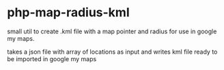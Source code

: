 # php-map-radius-kml

small util to create .kml file with a map pointer and radius for use in google my maps.

takes a json file with array of locations as input and writes kml file ready to be imported in google my maps
